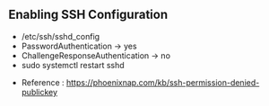 ## Enabling SSH Configuration
* /etc/ssh/sshd_config
* PasswordAuthentication -> yes
* ChallengeResponseAuthentication -> no
* sudo systemctl restart sshd

- Reference : https://phoenixnap.com/kb/ssh-permission-denied-publickey
